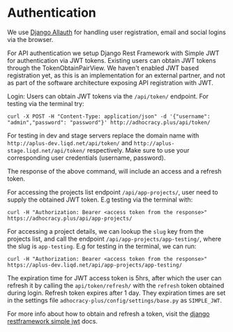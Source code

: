 # Authentication

We use [Django Allauth](https://docs.allauth.org/) for handling user registration, email and social logins via the browser.

For API authentication we setup Django Rest Framework with Simple JWT for authentication via JWT tokens. Existing users can obtain JWT tokens through the TokenObtainPairView. We haven't enabled JWT based registration yet, as this is an implementation for an external partner, and not as part of the software architecture exposing API registration with JWT.

Login: Users can obtain JWT tokens via the `/api/token/` endpoint.
For testing via the terminal try:
```
curl -X POST -H "Content-Type: application/json" -d '{"username": "admin","password": "password"}' http://adhocracy.plus/api/token/

```
For testing in dev and stage servers replace the domain name with `http://aplus-dev.liqd.net/api/token/` and `http://aplus-stage.liqd.net/api/token/` respectively.
Make sure to use your corresponding user credentials (username, password).

The response of the above command, will include an access and a refresh token.

For accessing the projects list endpoint `/api/app-projects/`, user need to supply the obtained JWT token.
E.g testing via the terminal with:
```
curl -H "Authorization: Bearer <access token from the response>" https://adhocracy.plus/api/app-projects/ 
```

For accessing a project details, we can lookup the `slug` key from the projects list, and call the endpoint `/api/app-projects/app-testing/`, where the slug is `app-testing`.
E.g for testing in the terminal, we can run:
```
curl -H "Authorization: Bearer <access token from the response>" https://aplus-dev.liqd.net/api/app-projects/app-testing/
```

The expiration time for JWT access token is 5hrs, after which the user can refresh it by calling the `api/token/refresh/` with the `refresh` token obtained during login.
Refresh token expires after 1 day. They expiration times are set in the settings file `adhocracy-plus/config/settings/base.py` as `SIMPLE_JWT`.

For more info about how to obtain and refresh a token, visit the [django restframework simple jwt](https://django-rest-framework-simplejwt.readthedocs.io/en/latest/getting_started.html#usage) docs.

